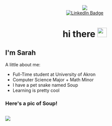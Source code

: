 <div id="header" align="center">
  <img src="https://image.myanimelist.net/ui/BQM6jEZ-UJLgGUuvrNkYUOOnrjuH3cT6u_9TP_2jIH9xEaLVtDyeVxhgEV5fHfC11Nya3vhzkr5TxjaA8G_s-w"/>
<div id="badges">
  <a href="https://www.linkedin.com/in/sarah-hughes-98a387218/">
    <img src="https://img.shields.io/badge/LinkedIn-blue?style=for-the-badge&logo=linkedin&logoColor=white" alt="LinkedIn Badge"/>
  </a>
</div>
  <img src="https://komarev.com/ghpvc/?username=beanDango&style=flat-square&color=blue" alt=""/>
  <h1>
  hi there
  <img src="https://media.giphy.com/media/hvRJCLFzcasrR4ia7z/giphy.gif" width="30px"/>
</h1>
</div>

## I'm Sarah

A little about me:

* Full-Time student at University of Akron
* Computer Science Major + Math Minor
* I have a pet snake named Soup
* Learning is pretty cool

### Here's a pic of Soup!
<div>
  <p style="float: left;"><img src="https://pbs.twimg.com/media/FnSFRxuWIAAWnBz?format=jpg&name=small"></p>
</div>


<!--
**beandango/beanDango** is a ✨ _special_ ✨ repository because its `README.md` (this file) appears on your GitHub profile.

Here are some ideas to get you started:

- 🔭 I’m currently working on ...
- 🌱 I’m currently learning ...
- 👯 I’m looking to collaborate on ...
- 🤔 I’m looking for help with ...
- 💬 Ask me about ...
- 📫 How to reach me: ...
- 😄 Pronouns: ...
- ⚡ Fun fact: ...
-->
